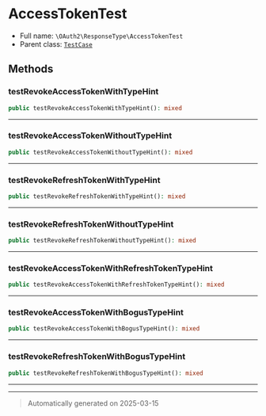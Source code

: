 
# AccessTokenTest





* Full name: `\OAuth2\ResponseType\AccessTokenTest`
* Parent class: [`TestCase`](../../PHPUnit/Framework/TestCase.md)




## Methods


### testRevokeAccessTokenWithTypeHint



```php
public testRevokeAccessTokenWithTypeHint(): mixed
```












***

### testRevokeAccessTokenWithoutTypeHint



```php
public testRevokeAccessTokenWithoutTypeHint(): mixed
```












***

### testRevokeRefreshTokenWithTypeHint



```php
public testRevokeRefreshTokenWithTypeHint(): mixed
```












***

### testRevokeRefreshTokenWithoutTypeHint



```php
public testRevokeRefreshTokenWithoutTypeHint(): mixed
```












***

### testRevokeAccessTokenWithRefreshTokenTypeHint



```php
public testRevokeAccessTokenWithRefreshTokenTypeHint(): mixed
```












***

### testRevokeAccessTokenWithBogusTypeHint



```php
public testRevokeAccessTokenWithBogusTypeHint(): mixed
```












***

### testRevokeRefreshTokenWithBogusTypeHint



```php
public testRevokeRefreshTokenWithBogusTypeHint(): mixed
```












***


***
> Automatically generated on 2025-03-15

